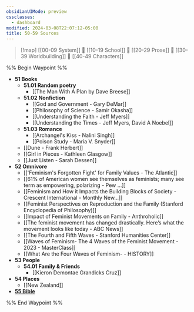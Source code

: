 ```yaml
---
obsidianUIMode: preview
cssclasses:
  - dashboard
modified: 2024-03-08T22:07:12-05:00
title: 50-59 Sources
---
```


> [!map] 
> [[00-09 System]] 💠 [[10-19 School]] 💠 [[20-29 Prose]] 💠 [[30-39 Worldbuilding]] 💠 [[40-49 Characters]]

%% Begin Waypoint %%
- **51 Books**
	- **51.01 Random poetry**
		- [[The Man With A Plan by Dave Breese]]
	- **51.02 Nonfiction**
		- [[God and Government - Gary DeMar]]
		- [[Philosophy of Science - Samir Okasha]]
		- [[Understanding the Faith - Jeff Myers]]
		- [[Understanding the Times - Jeff Myers, David A Noebel]]
	- **51.03 Romance**
		- [[Archangel's Kiss - Nalini Singh]]
		- [[Poison Study - Maria V. Snyder]]
	- [[Dune - Frank Herbert]]
	- [[Girl in Pieces - Kathleen Glasgow]]
	- [[Just Listen - Sarah Dessen]]
- **52 Omnivore**
	- [['Feminism's Forgotten Fight' for Family Values - The Atlantic]]
	- [[61% of American women see themselves as feminists; many see term as empowering, polarizing - Pew ...]]
	- [[Feminism and How it Impacts the Building Blocks of Society - Crescent International - Monthly New...]]
	- [[Feminist Perspectives on Reproduction and the Family (Stanford Encyclopedia of Philosophy)]]
	- [[Impact of Feminist Movements on Family - Anthroholic]]
	- [[The feminist movement has changed drastically. Here’s what the movement looks like today - ABC News]]
	- [[The Fourth and Fifth Waves - Stanford Humanities Center]]
	- [[Waves of Feminism- The 4 Waves of the Feminist Movement - 2023 - MasterClass]]
	- [[What Are the Four Waves of Feminism- - HISTORY]]
- **53 People**
	- **54.01 Family & Friends**
		- [[Kieron Demontae Grandicks Cruz]]
- **54 Places**
	- [[New Zealand]]
- **[55 Bible](./55%20Bible/55%20Bible.md)**

%% End Waypoint %%
